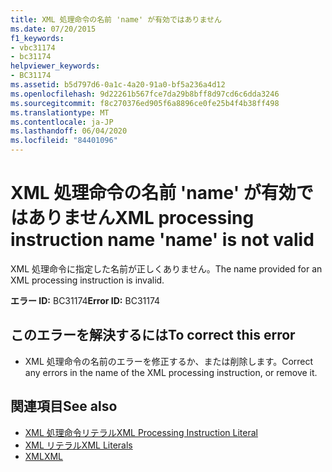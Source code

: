 ```yaml
---
title: XML 処理命令の名前 'name' が有効ではありません
ms.date: 07/20/2015
f1_keywords:
- vbc31174
- bc31174
helpviewer_keywords:
- BC31174
ms.assetid: b5d797d6-0a1c-4a20-91a0-bf5a236a4d12
ms.openlocfilehash: 9d22261b567fce7da29b8bff8d97cd6c6dda3246
ms.sourcegitcommit: f8c270376ed905f6a8896ce0fe25b4f4b38ff498
ms.translationtype: MT
ms.contentlocale: ja-JP
ms.lasthandoff: 06/04/2020
ms.locfileid: "84401096"
---
```

# <a name="xml-processing-instruction-name-name-is-not-valid"></a><span data-ttu-id="90c98-102">XML 処理命令の名前 'name' が有効ではありません</span><span class="sxs-lookup"><span data-stu-id="90c98-102">XML processing instruction name 'name' is not valid</span></span>
<span data-ttu-id="90c98-103">XML 処理命令に指定した名前が正しくありません。</span><span class="sxs-lookup"><span data-stu-id="90c98-103">The name provided for an XML processing instruction is invalid.</span></span>  
  
 <span data-ttu-id="90c98-104">**エラー ID:** BC31174</span><span class="sxs-lookup"><span data-stu-id="90c98-104">**Error ID:** BC31174</span></span>  
  
## <a name="to-correct-this-error"></a><span data-ttu-id="90c98-105">このエラーを解決するには</span><span class="sxs-lookup"><span data-stu-id="90c98-105">To correct this error</span></span>  
  
- <span data-ttu-id="90c98-106">XML 処理命令の名前のエラーを修正するか、または削除します。</span><span class="sxs-lookup"><span data-stu-id="90c98-106">Correct any errors in the name of the XML processing instruction, or remove it.</span></span>  
  
## <a name="see-also"></a><span data-ttu-id="90c98-107">関連項目</span><span class="sxs-lookup"><span data-stu-id="90c98-107">See also</span></span>

- [<span data-ttu-id="90c98-108">XML 処理命令リテラル</span><span class="sxs-lookup"><span data-stu-id="90c98-108">XML Processing Instruction Literal</span></span>](../language-reference/xml-literals/xml-processing-instruction-literal.md)
- [<span data-ttu-id="90c98-109">XML リテラル</span><span class="sxs-lookup"><span data-stu-id="90c98-109">XML Literals</span></span>](../language-reference/xml-literals/index.md)
- [<span data-ttu-id="90c98-110">XML</span><span class="sxs-lookup"><span data-stu-id="90c98-110">XML</span></span>](../programming-guide/language-features/xml/index.md)
